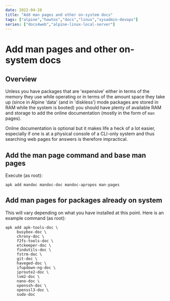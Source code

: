 ```yaml
---
date: 2022-04-28
title: "Add man pages and other on-system docs"
tags: ["alpine","howtos","docs","linux","sysadmin-devops"]
series: ["docs4web","alpine-linux-local-server"]
---
```


# Add man pages and other on-system docs

## Overview

Unless you have packages that are 'expensive' either in terms of the memory they use while operating or in terms of the amount space they take up (since in Alpine 'data' (and in 'diskless') mode packages are stored in RAM while the system is booted) you should have plenty of available RAM and storage to add the online documentation (mostly in the form of ``man`` pages).

Online documentation is optional but it makes life a heck of a lot easier, especially if one is at a physical console of a CLI-only system and thus searching web pages for answers is therefore impractical.

## Add the man page command and base man pages

Execute (as root):

```shell
apk add mandoc mandoc-doc mandoc-apropos man-pages
```

## Add man pages for packages already on system

This will vary depending on what you have installed at this point. Here is an example command (as root):

``` shell
apk add apk-tools-doc \
     busybox-doc \
     chrony-doc \
     f2fs-tools-doc \
     etckeeper-doc \
     findutils-doc \
     fstrm-doc \
     git-doc \
     haveged-doc \
     ifupdown-ng-doc \
     iproute2-doc \ 
     lvm2-doc \
     nano-doc \
     openssh-doc \
     openssl3-doc \
     sudo-doc
```
